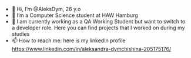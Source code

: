 - 👋 Hi, I’m @AleksDym, 26 y.o 
- 🌱 I’m a Computer Science student at HAW Hamburg
- 👀 I am currently working as a QA Working Student but want to switch to a developer role. 
      Here you can find projects that I worked on during my studies
- 📫 How to reach me: here is my linkedIn profile https://www.linkedin.com/in/aleksandra-dymchishina-205175176/

<!---
AleksDym/AleksDym is a ✨ special ✨ repository because its `README.md` (this file) appears on your GitHub profile.
You can click the Preview link to take a look at your changes.
--->
